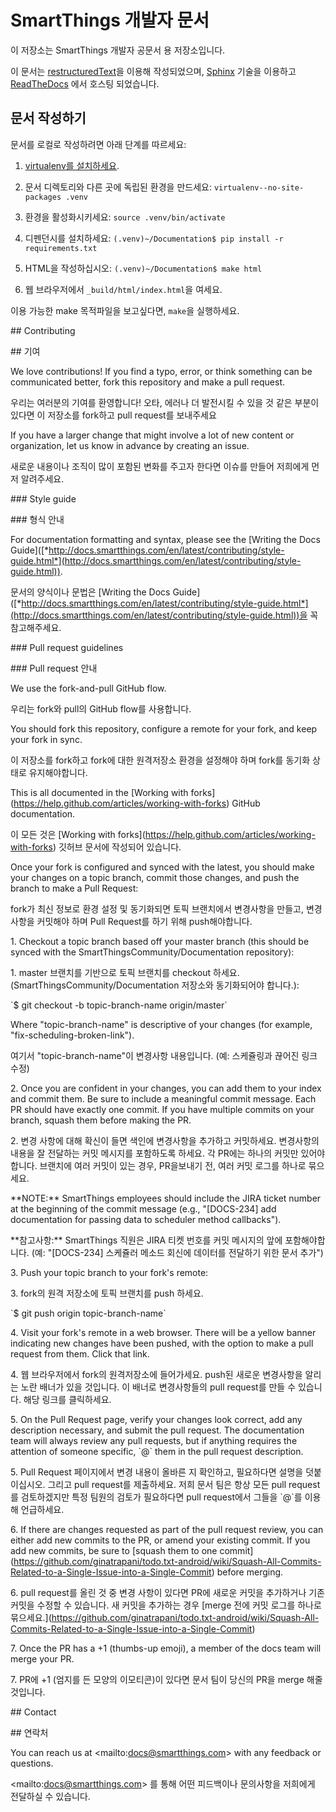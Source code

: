 # SmartThings 개발자 문서

이 저장소는 SmartThings 개발자 공문서 용 저장소입니다.

이 문서는 [restructuredText](http://docutils.sourceforge.net/rst.html)을
이용해 작성되었으며, [Sphinx](http://www.sphinx-doc.org/en/stable/) 기술을 이용하고
[ReadTheDocs](http://readthedocs.org) 에서 호스팅 되었습니다.

## 문서 작성하기

문서를 로컬로 작성하려면 아래 단계를 따르세요:

1. [virtualenv를 설치하세요](https://virtualenv.pypa.io/en/latest/installation.html).

2. 문서 디렉토리와 다른 곳에 독립된 환경을 만드세요: `virtualenv--no-site-packages .venv`

3. 환경을 활성화시키세요: `source .venv/bin/activate`

4. 디펜던시를 설치하세요: `(.venv)~/Documentation$ pip install -r
requirements.txt`

5. HTML을 작성하십시오: `(.venv)~/Documentation$ make html`

6. 웹 브라우저에서 `_build/html/index.html`을 여세요.

이용 가능한 make 목적파일을 보고싶다면, `make`을 실행하세요.

\#\# Contributing

\#\# 기여

We love contributions! If you find a typo, error, or think something can
be communicated better, fork this repository and make a pull request.

우리는 여러분의 기여를 환영합니다! 오타, 에러나 더 발전시킬 수 있을 것
같은 부분이 있다면 이 저장소를 fork하고 pull request를 보내주세요

If you have a larger change that might involve a lot of new content or
organization, let us know in advance by creating an issue.

새로운 내용이나 조직이 많이 포함된 변화를 주고자 한다면 이슈를 만들어
저희에게 먼저 알려주세요.

\#\#\# Style guide

\#\#\# 형식 안내

For documentation formatting and syntax, please see the \[Writing the
Docs
Guide\]([*http://docs.smartthings.com/en/latest/contributing/style-guide.html*](http://docs.smartthings.com/en/latest/contributing/style-guide.html)).

문서의 양식이나 문법은 \[Writing the Docs
Guide\]([*http://docs.smartthings.com/en/latest/contributing/style-guide.html*](http://docs.smartthings.com/en/latest/contributing/style-guide.html))을
꼭 참고해주세요.

\#\#\# Pull request guidelines

\#\#\# Pull request 안내

We use the fork-and-pull GitHub flow.

우리는 fork와 pull의 GitHub flow를 사용합니다.

You should fork this repository, configure a remote for your fork, and
keep your fork in sync.

이 저장소를 fork하고 fork에 대한 원격저장소 환경을 설정해야 하며 fork를 동기화 상태로 유지해야합니다.

This is all documented in the \[Working with
forks\](https://help.github.com/articles/working-with-forks) GitHub
documentation.

이 모든 것은 \[Working with
forks\](https://help.github.com/articles/working-with-forks) 깃허브 문서에 작성되어 있습니다.

Once your fork is configured and synced with the latest, you should make
your changes on a topic branch, commit those changes, and push the
branch to make a Pull Request:

fork가 최신 정보로 환경 설정 및 동기화되면 토픽 브랜치에서 변경사항을 만들고, 변경사항을 커밋해야 하며 Pull Request를 하기 위해 push해야합니다.

1\. Checkout a topic branch based off your master branch (this should be
synced with the SmartThingsCommunity/Documentation repository):

1\. master 브랜치를 기반으로 토픽 브랜치를 checkout 하세요. (SmartThingsCommunity/Documentation 저장소와 동기화되어야 합니다.):

\`\$ git checkout -b topic-branch-name origin/master\`

Where "topic-branch-name" is descriptive of your changes (for example,
"fix-scheduling-broken-link").

여기서 "topic-branch-name"이 변경사항 내용입니다. (예: 스케쥴링과 끊어진 링크 수정)

2\. Once you are confident in your changes, you can add them to your
index and commit them. Be sure to include a meaningful commit message.
Each PR should have exactly one commit. If you have multiple commits on
your branch, squash them before making the PR.

2\. 변경 사항에 대해 확신이 들면 색인에 변경사항을 추가하고 커밋하세요. 변경사항의 내용을 잘 전달하는 커밋 메시지를 포함하도록 하세요. 
각 PR에는 하나의 커밋만 있어야합니다. 브랜치에 여러 커밋이 있는 경우, PR을보내기 전, 여러 커밋 로그를 하나로 묶으세요.

\*\*NOTE:\*\* SmartThings employees should include the JIRA ticket
number at the beginning of the commit message (e.g., "\[DOCS-234\] add
documentation for passing data to scheduler method callbacks").

\*\*참고사항:\*\* SmartThings 직원은 JIRA 티켓 번호를 커밋 메시지의 앞에 포함해야합니다. (예: "\[DOCS-234\] 스케쥴러 메소드 회신에 데이터를 전달하기 위한 문서 추가")

3\. Push your topic branch to your fork's remote:

3\. fork의 원격 저장소에 토픽 브랜치를 push 하세요.

\`\$ git push origin topic-branch-name\`

4\. Visit your fork's remote in a web browser. There will be a yellow
banner indicating new changes have been pushed, with the option to make
a pull request from them. Click that link.

4\. 웹 브라우저에서 fork의 원격저장소에 들어가세요. push된 새로운 변경사항을 알리는 노란 배너가 있을 것입니다. 이 배너로 변경사항들의 pull request를 만들 수 있습니다. 해당 링크를 클릭하세요.

5\. On the Pull Request page, verify your changes look correct, add any
description necessary, and submit the pull request. The documentation
team will always review any pull requests, but if anything requires the
attention of someone specific, \`@\` them in the pull request
description.

5\. Pull Request 페이지에서 변경 내용이 올바른 지 확인하고, 필요하다면 설명을 덧붙이십시오. 그리고 pull request를 제출하세요. 저희 문서 팀은 항상 모든 pull request를 검토하겠지만 특정 팀원의 검토가 필요하다면 pull request에서 그들을 \`@\`를 이용해 언급하세요.

6\. If there are changes requested as part of the pull request review,
you can either add new commits to the PR, or amend your existing commit.
If you add new commits, be sure to \[squash them to one
commit\](https://github.com/ginatrapani/todo.txt-android/wiki/Squash-All-Commits-Related-to-a-Single-Issue-into-a-Single-Commit)
before merging.

6\. pull request를 올린 것 중 변경 사항이 있다면 PR에 새로운 커밋을 추가하거나 기존 커밋을 수정할 수 있습니다.
새 커밋을 추가하는 경우 \[merge 전에 커밋 로그를 하나로 묶으세요.\](https://github.com/ginatrapani/todo.txt-android/wiki/Squash-All-Commits-Related-to-a-Single-Issue-into-a-Single-Commit)

7\. Once the PR has a +1 (thumbs-up emoji), a member of the docs team
will merge your PR.

7\. PR에 +1 (엄지를 든 모양의 이모티콘)이 있다면 문서 팀이 당신의 PR을 merge 해줄 것입니다.

\#\# Contact

\#\# 연락처

You can reach us at &lt;mailto:docs@smartthings.com&gt; with any
feedback or questions.

&lt;mailto:docs@smartthings.com&gt; 를 통해 어떤 피드백이나 문의사항을 저희에게 전달하실 수 있습니다.
